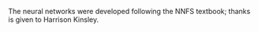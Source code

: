 <!---
- 👋 Hi, I’m @Will-Kirkpatrick
- 👀 I’m interested in ...
- 🌱 I’m currently learning ...
- 💞️ I’m looking to collaborate on ...
- 📫 How to reach me ...
--->
The neural networks were developed following the NNFS textbook; thanks is given to Harrison Kinsley.
